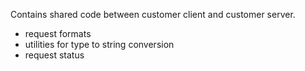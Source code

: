Contains shared code between customer client and customer server.
  - request formats
  - utilities for type to string conversion
  - request status
